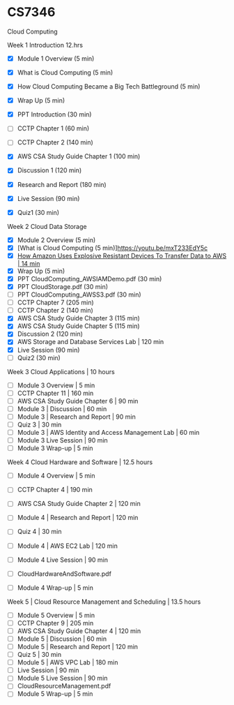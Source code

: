 # CS7346
Cloud Computing

Week 1 Introduction 12.hrs
- [x] Module 1 Overview (5 min)
- [x] What is Cloud Computing (5 min)
- [x] How Cloud Computing Became a Big Tech Battleground (5 min)
- [x] Wrap Up (5 min)
- [x] PPT Introduction (30 min)
- [ ] CCTP Chapter 1 (60 min)
- [ ] CCTP Chapter 2 (140 min)
- [x] AWS CSA Study Guide Chapter 1 (100 min)
- [x] Discussion 1 (120 min)
- [x] Research and Report (180 min)
- [x] Live Session (90 min)
- [x] Quiz1 (30 min)


Week 2 Cloud Data Storage 
- [x] Module 2 Overview (5 min)
- [x] [What is Cloud Computing (5 min)]https://youtu.be/mxT233EdY5c
- [x] [How Amazon Uses Explosive Resistant Devices To Transfer Data to AWS | 14 min](https://youtu.be/H3_ZqnqLyVo)
- [x] Wrap Up (5 min)
- [x] PPT CloudComputing_AWSIAMDemo.pdf (30 min)
- [x] PPT CloudStorage.pdf (30 min)
- [ ] PPT CloudComputing_AWSS3.pdf (30 min)
- [ ] CCTP Chapter 7 (205 min)
- [ ] CCTP Chapter 2 (140 min)
- [x] AWS CSA Study Guide Chapter 3 (115 min)
- [x] AWS CSA Study Guide Chapter 5 (115 min)
- [x] Discussion 2 (120 min)
- [x] AWS Storage and Database Services Lab | 120 min
- [x] Live Session (90 min)
- [ ] Quiz2 (30 min)

Week 3 Cloud Applications | 10 hours
- [ ] Module 3 Overview | 5 min
- [ ] CCTP Chapter 11 | 160 min
- [ ] AWS CSA Study Guide Chapter 6 | 90 min
- [ ] Module 3 | Discussion | 60 min
- [ ] Module 3 | Research and Report | 90 min
- [ ] Quiz 3 | 30 min
- [ ] Module 3 | AWS Identity and Access Management Lab | 60 min
- [ ] Module 3 Live Session | 90 min
- [ ] Module 3 Wrap-up | 5 min

Week 4 Cloud Hardware and Software | 12.5 hours
- [ ] Module 4 Overview | 5 min
- [ ] CCTP Chapter 4 | 190 min
- [ ] AWS CSA Study Guide Chapter 2 | 120 min
- [ ] Module 4 | Research and Report | 120 min
- [ ] Quiz 4 | 30 min
- [ ] Module 4 | AWS EC2 Lab | 120 min
- [ ] Module 4 Live Session | 90 min
- [ ] CloudHardwareAndSoftware.pdf
- [ ] Module 4 Wrap-up | 5 min


Week 5 | Cloud Resource Management and Scheduling | 13.5 hours
- [ ] Module 5 Overview | 5 min
- [ ] CCTP Chapter 9 | 205 min
- [ ] AWS CSA Study Guide Chapter 4 | 120 min
- [ ] Module 5 | Discussion | 60 min
- [ ] Module 5 | Research and Report | 120 min
- [ ] Quiz 5 | 30 min
- [ ] Module 5 | AWS VPC Lab | 180 min
- [ ] Live Session | 90 min
- [ ] Module 5 Live Session | 90 min
- [ ] CloudResourceManagement.pdf
- [ ] Module 5 Wrap-up | 5 min
